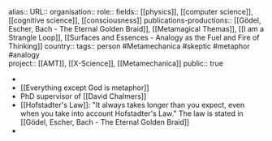 alias::
URL::
organisation::
role::
fields:: [[physics]], [[computer science]], [[cognitive science]], [[consciousness]] 
publications-productions:: [[Gödel, Escher, Bach - The Eternal Golden Braid]], [[Metamagical Themas]], [[I am a Strangle Loop]], [[Surfaces and Essences - Analogy as the Fuel and Fire of Thinking]]
country::
tags:: person #Metamechanica #skeptic #metaphor #analogy  
project:: [[AMT]], [[X-Science]], [[Metamechanica]] 
public:: true

-
- [[Everything except God is metaphor]]
- PhD supervisor of [[David Chalmers]]
- [[Hofstadter's Law]]: "It always takes longer than you expect, even when you take into account Hofstadter's Law." The law is stated in  [[Gödel, Escher, Bach - The Eternal Golden Braid]]
-